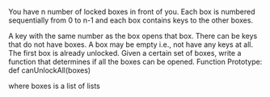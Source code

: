 You have n number of locked boxes in front of you. Each box is numbered sequentially from 0 to n-1 and each box contains keys to the other boxes.

A key with the same number as the box opens that box.
There can be keys that do not have boxes.
A box may be empty i.e., not have any keys at all.
The first box is already unlocked. Given a certain set of boxes, write a function that determines if all the boxes can be opened. Function Prototype:  def canUnlockAll(boxes)

where boxes is a list of lists



